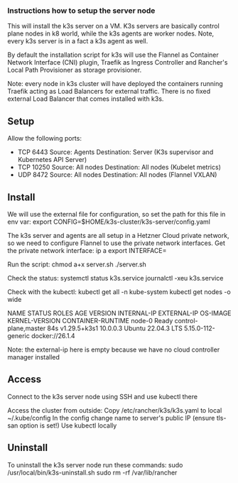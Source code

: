 ### Instructions how to setup the server node
This will install the k3s server on a VM. K3s servers are basically control plane nodes in k8 world, while the k3s agents are worker nodes. Note, every k3s server is in a fact a k3s agent as well.

By default the installation script for k3s will use the Flannel as Container Network Interface (CNI) plugin, Traefik as Ingress Controller and Rancher's Local Path Provisioner as storage provisioner.

Note: every node in k3s cluster will have deployed the containers running Traefik acting as Load Balancers for external traffic. There is no fixed external Load Balancer that comes installed with k3s.

## Setup
Allow the following ports:
- TCP 6443 Source: Agents Destination: Server (K3s supervisor and Kubernetes API Server)
- TCP 10250 Source: All nodes Destination: All nodes (Kubelet metrics)
- UDP 8472 Source: All nodes Destination: All nodes (Flannel VXLAN)

## Install
We will use the external file for configuration, so set the path for this file in env var:
export CONFIG=$HOME/k3s-cluster/k3s-server/config.yaml

The k3s server and agents are all setup in a Hetzner Cloud private network, so we need to configure Flannel to use the private network interfaces.
Get the private network interface:
ip a
export INTERFACE=<private network interface from ip a>

Run the script:
chmod a+x server.sh
./server.sh

Check the status:
systemctl status k3s.service
journalctl -xeu k3s.service

Check with the kubectl:
kubectl get all -n kube-system
kubectl get nodes -o wide

NAME     STATUS   ROLES                  AGE   VERSION        INTERNAL-IP   EXTERNAL-IP   OS-IMAGE             KERNEL-VERSION       CONTAINER-RUNTIME
node-0   Ready    control-plane,master   84s   v1.29.5+k3s1   10.0.0.3      <none>        Ubuntu 22.04.3 LTS   5.15.0-112-generic   docker://26.1.4

Note: the external-ip here is empty because we have no cloud controller manager installed

## Access
Connect to the k3s server node using SSH and use kubectl there

Access the cluster from outside:
Copy /etc/rancher/k3s/k3s.yaml to local ~/.kube/config 
In the config change name to server's public IP (ensure tls-san option is set!)
Use kubectl locally

## Uninstall
To uninstall the k3s server node run these commands:
sudo /usr/local/bin/k3s-uninstall.sh
sudo rm -rf /var/lib/rancher